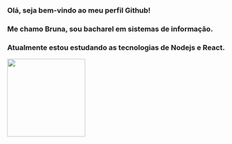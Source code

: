 ### Olá, seja bem-vindo ao meu perfil Github!

### Me chamo Bruna, sou bacharel em sistemas de informação.
### Atualmente estou estudando as tecnologias de Nodejs e React.

<div>
  <a href="https://github.com/brunathemoteo">
  <img height="180em" src="https://github-readme-stats.vercel.app/api/top-langs/?username=brunathemoteo&layout=compact&langs_count=7&theme=dracula"/>
</div>
